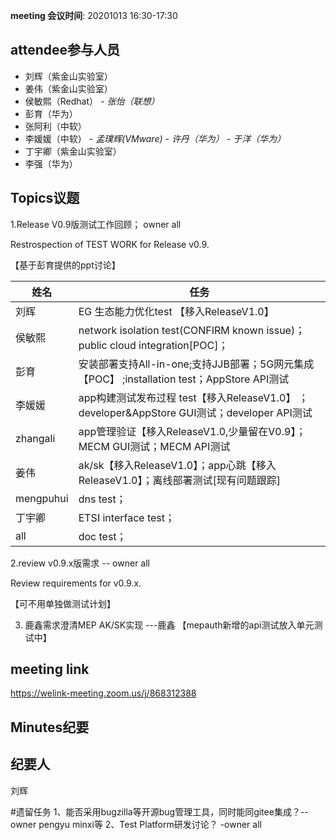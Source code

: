 **meeting 会议时间**: 20201013 16:30-17:30

## attendee参与人员
- 刘辉（紫金山实验室）
- 姜伟（紫金山实验室）
- 侯敏熙（Redhat）
 _- 张怡（联想）_ 
- 彭育（华为）
- 张阿利（中软）
- 李媛媛（中软）
 _- 孟璞辉(VMware)_ 
 _- 许丹（华为）_ 
 _- 于洋（华为）_ 
- 丁宇卿（紫金山实验室）
- 李强（华为）

## Topics议题
1.Release V0.9版测试工作回顾； owner all

Restrospection of TEST WORK for Release v0.9.

【基于彭育提供的ppt讨论】

|姓名|任务|  
|---|---|
|刘辉| EG 生态能力优化test 【移入ReleaseV1.0】 |
|侯敏熙   |network isolation test(CONFIRM known issue)；public cloud integration[POC]；|
|彭育   | 安装部署支持All-in-one;支持JJB部署；5G网元集成【POC】 ;installation test；AppStore API测试|
|李媛媛|app构建测试发布过程 test【移入ReleaseV1.0】 ；developer&AppStore GUI测试；developer API测试|
|zhangali|app管理验证【移入ReleaseV1.0,少量留在V0.9】；MECM GUI测试；MECM API测试|
|姜伟|ak/sk【移入ReleaseV1.0】；app心跳【移入ReleaseV1.0】；离线部署测试[现有问题跟踪] |
|mengpuhui|dns test；|
|丁宇卿|ETSI interface test；|
|all|doc test；|


2.review v0.9.x版需求 -- owner all

Review requirements for v0.9.x.

【可不用单独做测试计划】

3. 鹿鑫需求澄清MEP AK/SK实现  ---鹿鑫
【mepauth新增的api测试放入单元测试中】

## meeting link
https://welink-meeting.zoom.us/j/868312388

## Minutes纪要
## 纪要人
刘辉

#遗留任务
1、能否采用bugzilla等开源bug管理工具，同时能同gitee集成？--owner pengyu minxi等
2、Test Platform研发讨论？ -owner all
